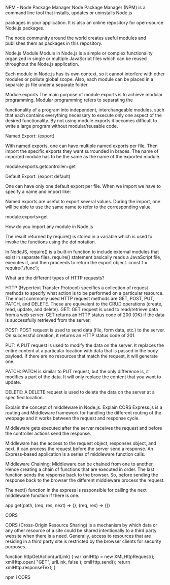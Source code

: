 NPM - Node Package Manager
Node Package Manager (NPM) is a command line tool that installs, updates or uninstalls Node.js 

packages in your application. It is also an online repository for open-source Node.js packages. 

The node community around the world creates useful modules and publishes them as packages in this repository.


Node.js Module
Module in Node.js is a simple or complex functionality organized in single or multiple JavaScript files which can
 be reused throughout the Node.js application.

Each module in Node.js has its own context, so it cannot interfere with other modules or pollute global scope.
 Also, each module can be placed in a separate .js file under a separate folder.


Module.exports
The main purpose of module.exports is to achieve modular programming. Modular programming refers to separating the 

functionality of a program into independent, interchangeable modules, such that each contains everything necessary 
to execute only one aspect of the desired functionality. By not using module.exports it becomes difficult to write a
 large program without modular/reusable code.




Named Export: (export)

With named exports, one can have multiple named exports per file. Then import the specific exports they want surrounded 
in braces. The name of imported module has to be the same as the name of the exported module.


module.exports.getcontroller=get


Default Export: (export default)

One can have only one default export per file. When we import we have to specify a name and import like:

Named exports are useful to export several values. During the import, one will be able to use the same name to refer 
to the corresponding value.

module.exports=get




How do you import any module in Node.js


The result returned by require() is stored in a variable which is used to invoke the functions using the dot notation.

In NodeJS, require() is a built-in function to include external modules that exist in separate files.
 require() statement basically reads a JavaScript file, executes it, and then proceeds to return the export object. 
const f = require('./func');


What are the different types of HTTP requests?

HTTP (Hypertext Transfer Protocol) specifies a collection of request methods to specify what action is to be performed on a particular resource. The most commonly used HTTP request methods are GET, POST, PUT, PATCH, and DELETE. These are equivalent to the CRUD operations (create, read, update, and delete).
GET: GET request is used to read/retrieve data from a web server. GET returns an HTTP status code of 200 (OK) if the data is successfully retrieved from the server.

POST: POST request is used to send data (file, form data, etc.) to the server. On successful creation, it returns an HTTP status code of 201.

PUT: A PUT request is used to modify the data on the server. It replaces the entire content at a particular location with data that is passed in the body payload. If there are no resources that match the request, it will generate one.

PATCH: PATCH is similar to PUT request, but the only difference is, it modifies a part of the data. It will only replace the content that you want to update.

DELETE: A DELETE request is used to delete the data on the server at a specified location.

Explain the concept of middleware in Node.js. Explain CORS
Express.js is a routing and Middleware framework for handling the different routing of the webpage and it works between the request and response cycle.

Middleware gets executed after the server receives the request and before the controller actions send the response.

Middleware has the access to the request object, responses object, and next, it can process the request before the server send a response. An Express-based application is a series of middleware function calls.

Middleware Chaining: Middleware can be chained from one to another, Hence creating a chain of functions that are executed in order. The last function sends the response back to the browser. So, before sending the response back to the browser the different middleware process the request.

The next() function in the express is responsible for calling the next middleware function if there is one.

app.get(path, (req, res, next) => {}, (req, res) => {})

CORS

CORS (Cross-Origin Resource Sharing) is a mechanism by which data or any other resource of a site could be shared intentionally to a third party website when there is a need. Generally, access to resources that are residing in a third party site is restricted by the browser clients for security purposes.

function httpGetAction(urlLink) { var xmlHttp = new XMLHttpRequest(); xmlHttp.open( "GET", urlLink, false ); xmlHttp.send(); return xmlHttp.responseText; }

npm i CORS




